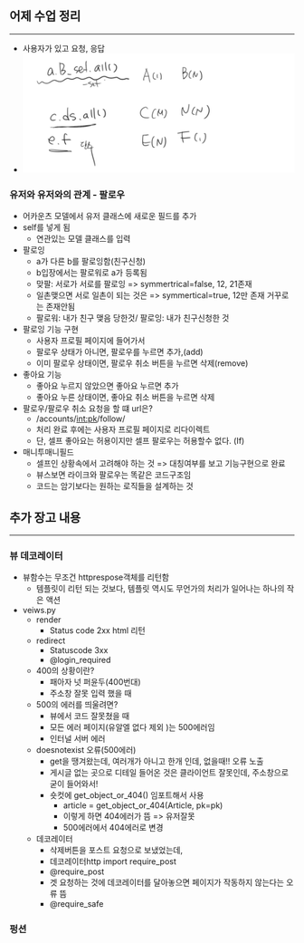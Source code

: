 ## 어제 수업 정리

---

* 사용자가 있고 요청, 응답
* ![image-20221025094657078](Untitled.assets/image-20221025094657078.png)



### 유저와 유저와의 관계 - 팔로우

* 어카운츠 모델에서 유저 클래스에 새로운 필드를 추가
* self를 넣게 됨
  * 연관있는 모델 클래스를 입력 
* 팔로잉
  * a가 다른 b를 팔로잉함(친구신청)
  * b입장에서는 팔로워로 a가 등록됨
  * 맞팔: 서로가 서로를 팔로잉 => symmertrical=false, 12, 21존재
  * 일촌맺으면 서로 일촌이 되는 것은 => symmertical=true, 12만 존재 거꾸로는 존재안됨
  * 팔로워: 내가 친구 맺음 당한것/ 팔로잉: 내가 친구신청한 것
* 팔로잉 기능 구현
  * 사용자 프로필 페이지에 들어가서
  * 팔로우 상태가 아니면, 팔로우를 누르면 추가,(add)
  *  이미 팔로우 상태이면, 팔로우 취소 버튼을 누르면 삭제(remove)
* 좋아요 기능
  * 좋아요 누르지 않았으면 좋아요 누르면 추가
  * 좋아요 누른 상태이면, 좋아요 취소 버튼을 누르면 삭제
* 팔로우/팔로우 취소 요청을 할 떄 url은? 
  * /accounts/<int:pk>/follow/
  * 처리 완료 후에는 사용자 프로필 페이지로 리다이렉트
  * 단, 셀프 좋아요는 허용이지만 셀프 팔로우는 허용할수 없다. (If)
* 매니투매니필드
  * 셀프인 상황속에서 고려해야 하는 것 => 대칭여부를 보고 기능구현으로 완료 
  * 뷰스보면 라이크와 팔로우는 똑같은 코드구조임
  * 코드는 암기보다는 원하는 로직들을 설계하는 것



## 추가 장고 내용

---

### 뷰 데코레이터

* 뷰함수는 무조건 httprespose객체를 리턴함
  * 템플릿이 리턴 되는 것보다, 템플릿 역시도 무언가의 처리가 일어나는 하나의 작은 액션
* veiws.py
  * render
    * Status code 2xx html 리턴
  * redirect
    * Statuscode 3xx
    * @login_required 
  * 400의 상황이란? 
    * 패아자 넛 퍼윤두(400번대)
    * 주소창 잘못 입력 했을 때
  * 500의 에러를 띄울려면? 
    * 뷰에서 코드 잘못쳤을 때
    * 모든 에러 페이지(유알엘 없다 제외 )는 500에러임
    * 인터널 서버 에러
  * doesnotexist 오류(500에러)
    * get을 땡겨왔는데, 여러개가 아니고 한개 인데, 없을때!! 오류 노출
    * 게시글 없는 곳으로 디테일 들어온 것은 클라이언트 잘못인데, 주소창으로 굳이 들어와서! 
    * 숏컷에 get_object_or_404() 임포트해서 사용
      * article = get_object_or_404(Article, pk=pk)
      * 이렇게 하면 404에러가 뜸 => 유저잘못
      * 500에러에서 404에러로 변경
  * 데코레이터
    * 삭제버튼을 포스트 요청으로 보냈었는데, 
    * 데코레이터http import require_post
    * @require_post
    * 겟 요청하는 것에 데코레이터를 달아놓으면 페이지가 작동하지 않는다는 오류 뜸
    * @require_safe

### 펑션



